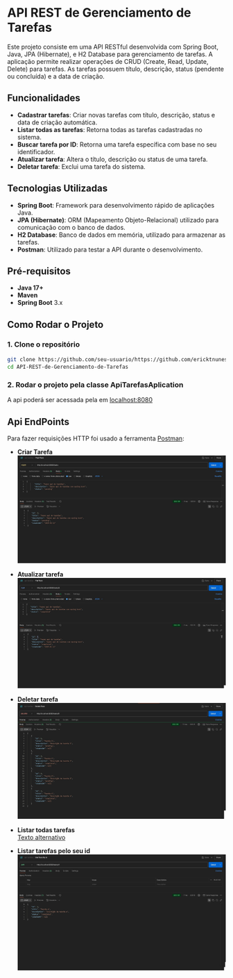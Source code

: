 # API REST de Gerenciamento de Tarefas

Este projeto consiste em uma API RESTful desenvolvida com Spring Boot, Java, JPA (Hibernate), e H2 Database para gerenciamento de tarefas. A aplicação permite realizar operações de CRUD (Create, Read, Update, Delete) para tarefas. As tarefas possuem título, descrição, status (pendente ou concluída) e a data de criação.

## Funcionalidades

- **Cadastrar tarefas**: Criar novas tarefas com título, descrição, status e data de criação automática.
- **Listar todas as tarefas**: Retorna todas as tarefas cadastradas no sistema.
- **Buscar tarefa por ID**: Retorna uma tarefa específica com base no seu identificador.
- **Atualizar tarefa**: Altera o título, descrição ou status de uma tarefa.
- **Deletar tarefa**: Exclui uma tarefa do sistema.

## Tecnologias Utilizadas

- **Spring Boot**: Framework para desenvolvimento rápido de aplicações Java.
- **JPA (Hibernate)**: ORM (Mapeamento Objeto-Relacional) utilizado para comunicação com o banco de dados.
- **H2 Database**: Banco de dados em memória, utilizado para armazenar as tarefas.
- **Postman**: Utilizado para testar a API durante o desenvolvimento.

## Pré-requisitos

- **Java 17+**
- **Maven**
- **Spring Boot** 3.x

## Como Rodar o Projeto

### 1. Clone o repositório

```bash
git clone https://github.com/seu-usuario/https://github.com/ericktnunes/API-REST-de-Gerenciamento-de-Tarefas.git
cd API-REST-de-Gerenciamento-de-Tarefas
```

### 2. Rodar o projeto pela classe ApiTarefasAplication

A api poderá ser acessada pela em [localhost:8080](http://localhost:8080)

## Api EndPoints
Para fazer requisições HTTP foi usado a ferramenta <a href="https://www.postman.com" target="_blank">Postman</a>:
- **Criar Tarefa** <br>
![Texto alternativo](images-repositories/postTask.jpg)

- **Atualizar tarefa** <br>
![Texto alternativo](images-repositories/putTask.jpg)

- **Deletar tarefa**<br>
![Texto alternativo](images-repositories/deleteTask.jpg)

- **Listar todas tarefas**<br>
[Texto alternativo](images-repositories/getAllTasks.jpg)

- **Listar tarefas pelo seu id**<br>
![Texto alternativo](images-repositories/getTaskById.jpg)


